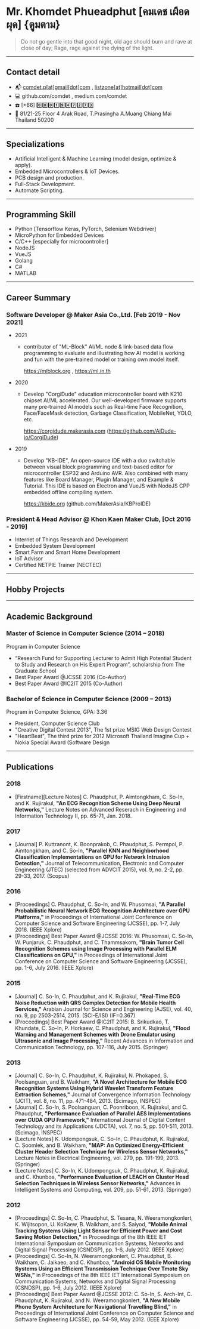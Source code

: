 # Mr. Khomdet Phueadphut [คมเดช เผือดผุด] {ตูมตาม}
> Do not go gentle into that good night, old age should burn and rave at close of day; Rage, rage against the dying of the light.
---

## Contact detail
- 📬 [comdet.p[at]gmail[dot]com](mailto:comdet.p@gmail.com) , [listzone[at]hotmail[dot]com](mailto:listzone@hotmail.com)
- 💻 github.com/comdet , medium.com/comdet
- ☎️ [+66] 0️⃣8️⃣0️⃣1️⃣9️⃣4️⃣7️⃣2️⃣7️⃣3️⃣
- 🏣 81/21-25 Floor 4 Arak Road, T.Prasingha A.Muang Chiang Mai Thailand 50200
---
## Specializations
- Artificial Intelligent & Machine Learning (model design, optimize & apply).
- Embedded Microcontrollers & IoT Devices.
- PCB design and production.
- Full-Stack Development.
- Automate Scripting.
---
## Programming Skill
- Python [Tensorflow Keras, PyTorch, Selenium Webdriver]
- MicroPython for Embedded Devices
- C/C++ [especially for microcontroller]
- NodeJS
- VueJS
- Golang
- C# 
- MATLAB
---
## Career Summary
### Software Developer @ Maker Asia Co.,Ltd. [Feb 2019 - Nov 2021] 
- 2021 
    - contributor of "ML-Block" AI/ML node & link-based data flow programming to evaluate and illustrating how AI model is working and fun with the pre-trained model or training own model itself.
    
        https://mlblock.org , https://ml.in.th
- 2020 
    - Develop "CorgiDude" education microcontroller board with K210 chipset AI/ML accelerated. Our well-developed firmware supports many pre-trained AI models such as Real-time Face Recognition, Face/FaceMask detection, Garbage Classification, MobileNet, YOLO, etc.
    
        https://corgidude.makerasia.com (https://github.com/AiDude-io/CorgiDude)
- 2019 
    - Develop "KB-IDE", An open-source IDE with a duo switchable between visual block programming and text-based editor for microcontroller ESP32 and Arduino AVR. Also combined with many features like Board Manager, Plugin Manager, and Example & Tutorial. This IDE is based on Electron and VueJS with NodeJS CPP embedded offline compiling system.
    
        https://kbide.org (github.com/MakerAsia/KBProIDE)
### President & Head Advisor @ Khon Kaen Maker Club,  [Oct 2016 - 2019]
- Internet of Things Research and Development
- Embedded System Development
- Smart Farm and Smart Home Development
- IoT Advisor
- Certified NETPIE Trainer (NECTEC)
---
## Hobby Projects

---
## Academic Background

### Master of Science in Computer Science (2014 – 2018)

Program in Computer Science

- “Research Fund for Supporting Lecturer to Admit High Potential Student to Study and Research on His Expert Program”, scholarship from The Graduate School
- Best Paper Award @JCSSE 2016 (Co-Author)
- Best Paper Award @IC2IT 2015 (Co-Author)

### Bachelor of Science in Computer Science (2009 – 2013) 

Program in Computer Science, GPA: 3.36

- President, Computer Science Club
- "Creative Digital Contest 2013", The 1st prize MSIG Web Design Contest
- "HeartBeat", The third prize for 2012 Microsoft Thailand Imagine Cup + Nokia
Special Award (Software Design
---
## Publications
### 2018
- [Firstname][Lecture Notes] C. Phaudphut, P. Aimtongkham, C. So-In, and K. Rujirakul, **"An ECG Recognition Scheme Using Deep Neural Networks,"** Lecture Notes on Advanced Reserach in Engineering and Information Technology II, pp. 65-71, Jan. 2018.
### 2017
- [Journal] P. Kuttranont, K. Boonprakob, C. Phaudphut, S. Permpol, P. Aimtongkham, and C. So-In, **"Parallel KNN and Neighborhood Classification Implementations on GPU for Network Intrusion Detection,"** Journal of Telecommunication, Electronic and Computer Engineering (JTEC) (selected from ADVCIT 2015), vol. 9, no. 2-2, pp. 29-33, 2017. (Scopus)
### 2016
- [Proceedings] C. Phaudphut, C. So-In, and W. Phusomsai, **"A Parallel Probabilistic Neural Network ECG Recognition Architecture over GPU Platforms,"** in Proceedings of International Joint Conference on Computer Science and Software Engineering (JCSSE), pp. 1-7, July 2016. (IEEE Xplore)
- [Proceedings] Best Paper Award @JCSSE 2016: W. Phusomsai, C. So-In, W. Punjaruk, C. Phaudphut, and C. Thammsakorn, **"Brain Tumor Cell Recognition Schemes using Image Processing with Parallel ELM Classifications on GPU,"** in Proceedings of International Joint Conference on Computer Science and Software Engineering (JCSSE), pp. 1-6, July 2016. (IEEE Xplore)
### 2015
- [Journal] C. So-In, C. Phaudphut, and K. Rujirakul, **"Real-Time ECG Noise Reduction with QRS Complex Detection for Mobile Health Services,"** Arabian Journal for Science and Engineering (AJSE), vol. 40, no. 9, pp 2503-2514, 2015. (SCI-E/ISI) (IF=0.367)
- [Proceedings] Best Paper Award @IC2IT 2015: B. Srikudkao, T. Khundate, C. So-In, P. Horkaew, C. Phaudphut, and K. Rujirakul, **"Flood Warning and Management Schemes with Drone Emulator using Ultrasonic and Image Processing,"** Recent Advances in Information and Communication Technology, pp. 107-116, July 2015. (Springer)
### 2013
- [Journal] C. So-In, C. Phaudphut, K. Rujirakul, N. Phokaped, S. Poolsanguan, and B. Waikham, **"A Novel Architecture for Mobile ECG Recognition Systems Using Hybrid Wavelet Transform Feature Extraction Schemes,"** Journal of Convergence Information Technology (JCIT), vol. 8, no. 11, pp. 471-484, 2013. (Scimago, INSPEC)
- [Journal] C. So-In, S. Poolsanguan, C. Poonriboon, K. Rujirakul, and C. Phaudphut, **"Performance Evaluation of Parallel AES Implementations over CUDA GPU Framework,"** International Journal of Digital Content Technology and its Applications (JDCTA), vol. 7, no. 5, pp. 501-511, 2013. (Scimago, INSPEC)
- [Lecture Notes] K. Udompongsuk, C. So-In, C. Phaudphut, K. Rujirakul, C. Soomlek, and B. Waikham, **"MAP: An Optimized Energy-Efficient Cluster Header Selection Technique for Wireless Sensor Networks,"** Lecture Notes in Electrical Engineering, vol. 279, pp. 191-199, 2013. (Springer)
- [Lecture Notes] C. So-In, K. Udompongsuk, C. Phaudphut, K. Rujirakul, and C. Khunboa, **"Performance Evaluation of LEACH on Cluster Head Selection Techniques in Wireless Sensor Networks,"** Advances in Intelligent Systems and Computing, vol. 209, pp. 51-61, 2013. (Springer)
### 2012
- [Proceedings] C. So-In, C. Phaudphut, S. Tesana, N. Weeramongkonlert, K. Wijitsopon, U. KoKaew, B. Waikham, and S. Saiyod, **"Mobile Animal Tracking Systems Using Light Sensor for Efficient Power and Cost Saving Motion Detection,"** in Proceedings of the 8th IEEE IET International Symposium on Communication Systems, Networks and Digital Signal Processing (CSNDSP), pp. 1-6, July 2012. (IEEE Xplore)
- [Proceedings] C. So-In, N. Weeramongkonlert, C. Phaudphut, B. Waikham, C. Jaikaeo, and C. Khunboa, **"Android OS Mobile Monitoring Systems Using an Efficient Transmission Technique Over Tmote Sky WSNs,"** in Proceedings of the 8th IEEE IET International Symposium on Communication Systems, Networks and Digital Signal Processing (CSNDSP), pp. 1-6, July 2012. (IEEE Xplore)
- [Proceedings] Best Paper Award @JCSSE 2012: C. So-In, S. Arch-Int, C. Phaudphut, K. Rujirakul, and N. Weeramongkonlert, **"A New Mobile Phone System Architecture for Navigational Travelling Blind,"** in Proceedings of International Joint Conference on Computer Science and Software Engineering (JCSSE), pp. 54-59, May 2012. (IEEE Xplore)

